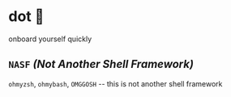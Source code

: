 # dot 🐢

onboard yourself quickly

## **`NASF`** *(Not Another Shell Framework)*

`ohmyzsh`, `ohmybash`, `OMGGOSH` -- this is not another shell framework
